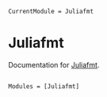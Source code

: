 ```@meta
CurrentModule = Juliafmt
```

# Juliafmt

Documentation for [Juliafmt](https://github.com/yanbofang2/Juliafmt.jl).

```@index
```

```@autodocs
Modules = [Juliafmt]
```

